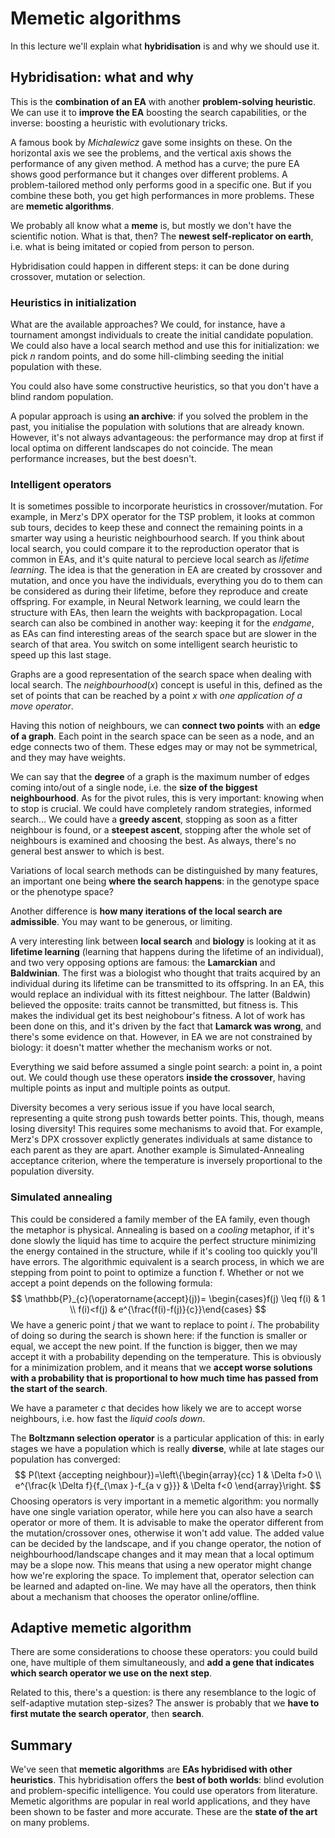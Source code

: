 # Memetic algorithms

In this lecture we'll explain what **hybridisation** is and why we should use it. 

## Hybridisation: what and why

This is the **combination of an EA** with another **problem-solving heuristic**. We can use it to **improve the EA** boosting the search capabilities, or the inverse: boosting a heuristic with evolutionary tricks. 

A famous book by *Michalewicz* gave some insights on these. On the horizontal axis we see the problems, and the vertical axis shows the performance of any given method. A method has a curve; the pure EA shows good performance but it changes over different problems. A problem-tailored method only performs good in a specific one. But if you combine these both, you get high performances in more problems. These are **memetic algorithms**.

We probably all know what a **meme** is, but mostly we don't have the scientific notion. What is that, then? The **newest self-replicator on earth**, i.e. what is being imitated or copied from person to person. 

Hybridisation could happen in different steps: it can be done during crossover, mutation or selection.

### Heuristics in initialization

What are the available approaches? We could, for instance, have a tournament amongst individuals to create the initial candidate population. We could also have a local search method and use this for initialization: we pick $n$ random points, and do some hill-climbing seeding the initial population with these.

You could also have some constructive heuristics, so that you don't have a blind random population.

A popular approach is using **an archive**: if you solved the problem in the past, you initialise the population with solutions that are already known. However, it's not always advantageous: the performance may drop at first if local optima on different landscapes do not coincide. The mean performance increases, but the best doesn't.

### Intelligent operators

It is sometimes possible to incorporate heuristics in crossover/mutation. For example, in Merz's DPX operator for the TSP problem, it looks at common sub tours, decides to keep these and connect the remaining points in a smarter way using a heuristic neighbourhood search. If you think about local search, you could compare it to the reproduction operator that is common in EAs, and it's quite natural to percieve local search as *lifetime learning*. The idea is that the generation in EA are created by crossover and mutation, and once you have the individuals, everything you do to them can be considered as during their lifetime, before they reproduce and create offspring. For example, in Neural Network learning, we could learn the structure with EAs, then learn the weights with backpropagation. Local search can also be combined in another way: keeping it for the *endgame*, as EAs can find interesting areas of the search space but are slower in the search of that area. You switch on some intelligent search heuristic to speed up this last stage.

Graphs are a good representation of the search space when dealing with local search. The $neighbourhood(x)$ concept is useful in this, defined as the set of points that can be reached by a point $x$ with *one application of a move operator*. 

Having this notion of neighbours, we can **connect two points** with an **edge of a graph**. Each point in the search space can be seen as a node, and an edge connects two of them. These edges may or may not be symmetrical, and they may have weights.

We can say that the **degree** of a graph is the maximum number of edges coming into/out of a single node, i.e. the **size of the biggest neighbourhood**. As for the pivot rules, this is very important: knowing when to stop is crucial. We could have completely random strategies, informed search... We could have a **greedy ascent**, stopping as soon as a fitter neighbour is found, or a **steepest ascent**, stopping after the whole set of neighbours is examined and choosing the best. As always, there's no general best answer to which is best.

Variations of local search methods can be distinguished by many features, an important one being **where the search happens**: in the genotype space or the phenotype space?

Another difference is **how many iterations of the local search are admissible**. You may want to be generous, or limiting. 

A very interesting link between **local search** and **biology** is looking at it as **lifetime learning** (learning that happens during the lifetime of an individual), and two very opposing options are famous: the **Lamarckian** and **Baldwinian**. The first was a biologist who thought that traits acquired by an individual during its lifetime can be transmitted to its offspring. In an EA, this would replace an individual with its fittest neighbour. The latter (Baldwin) believed the opposite: traits cannot be transmitted, but fitness is. This makes the individual get its best neighobour's fitness. A lot of work has been done on this, and it's driven by the fact that **Lamarck was wrong**, and there's some evidence on that. However, in EA we are not constrained by biology: it doesn't matter whether the mechanism works or not.

Everything we said before assumed a single point search: a point in, a point out. We could though use these operators **inside the crossover**, having multiple points as input and multiple points as output.

Diversity becomes a very serious issue if you have local search, representing a quite strong push towards better points. This, though, means losing diversity! This requires some mechanisms to avoid that. For example, Merz's DPX crossover explictly generates individuals at same distance to each parent as they are apart. Another example is Simulated-Annealing acceptance criterion, where the temperature is inversely proportional to the population diversity. 

### Simulated annealing

This could be considered a family member of the EA family, even though the metaphor is physical. Annealing is based on a *cooling* metaphor, if it's done slowly the liquid has time to acquire the perfect structure minimizing the energy contained in the structure, while if it's cooling too quickly you'll have errors. The algorithmic equivalent is a search process, in which we are stepping from point to point to optimize a function f. Whether or not we accept a point depends on the following formula:
$$
\mathbb{P}_{c}(\operatorname{accept}(j))= \begin{cases}f(j) \leq f(i) & 1 \\ f(i)<f(j) & e^{\frac{f(i)-f(j)}{c}}\end{cases}
$$
We have a generic point $j$ that we want to replace to point $i$. The probability of doing so during the search is shown here: if the function is smaller or equal, we accept the new point. If the function is bigger, then we may accept it with a probability depending on the temperature. This is obviously for a minimization problem, and it means that we **accept worse solutions with a probability that is proportional to how much time has passed from the start of the search**.

We have a parameter $c$ that decides how likely we are to accept worse neighbours, i.e. how fast the *liquid cools down*.

The **Boltzmann selection operator** is a particular application of this: in early stages we have a population which is really **diverse**, while at late stages our population has converged:
$$
P(\text {accepting neighbour})=\left\{\begin{array}{cc}
1 & \Delta f>0 \\
e^{\frac{k \Delta f}{f_{\max }-f_{a v g}}} & \Delta f<0
\end{array}\right.
$$
Choosing operators is very important in a memetic algorithm: you normally have one single variation operator, while here you can also have a search operator or more of them. It is advisable to make the operator different from the mutation/crossover ones, otherwise it won't add value. The added value can be decided by the landscape, and if you change operator, the notion of neighbourhood/landscape changes and it may mean that a local optimum may be a slope now. This means that using a new operator might change how we're exploring the space. To implement that, operator selection can be learned and adapted on-line. We may have all the operators, then think about a mechanism that chooses the operator online/offline.

## Adaptive memetic algorithm

There are some considerations to choose these operators: you could build one, have multiple of them simultaneously, and **add a gene that indicates which search operator we use on the next step**.

Related to this, there's a question: is there any resemblance to the logic of self-adaptive mutation step-sizes? The answer is probably that we **have to first mutate the search operator**, then **search**.

## Summary

We've seen that **memetic algorithms** are **EAs hybridised with other heuristics**. This hybridisation offers the **best of both worlds**: blind evolution and problem-specific intelligence. You could use operators from literature. Memetic algorithms are popular in real world applications, and they have been shown to be faster and more accurate. These are the **state of the art** on many problems. 